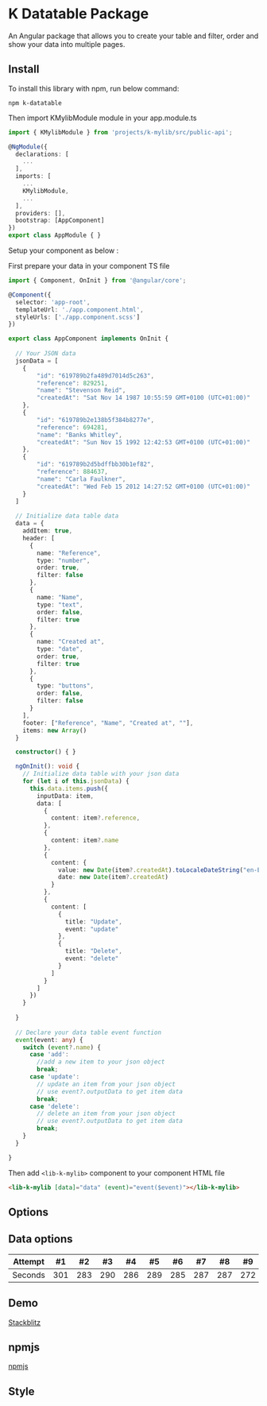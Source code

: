 # K Datatable Package

An Angular package that allows you to create your table and filter, order and show your data into multiple pages.

## Install

To install this library with npm, run below command:

`npm k-datatable`

Then import KMylibModule module in your app.module.ts

```ts
import { KMylibModule } from 'projects/k-mylib/src/public-api';

@NgModule({
  declarations: [
    ...
  ],
  imports: [
    ...
    KMylibModule,
    ...
  ],
  providers: [],
  bootstrap: [AppComponent]
})
export class AppModule { }

```

Setup your component as below :

First prepare your data in your component TS file

```ts
import { Component, OnInit } from '@angular/core';

@Component({
  selector: 'app-root',
  templateUrl: './app.component.html',
  styleUrls: ['./app.component.scss']
})

export class AppComponent implements OnInit {
  
  // Your JSON data
  jsonData = [
    {
        "id": "619789b2fa489d7014d5c263",
        "reference": 829251,
        "name": "Stevenson Reid",
        "createdAt": "Sat Nov 14 1987 10:55:59 GMT+0100 (UTC+01:00)"
    },
    {
        "id": "619789b2e138b5f384b8277e",
        "reference": 694281,
        "name": "Banks Whitley",
        "createdAt": "Sun Nov 15 1992 12:42:53 GMT+0100 (UTC+01:00)"
    },
    {
        "id": "619789b2d5bdffbb30b1ef82",
        "reference": 884637,
        "name": "Carla Faulkner",
        "createdAt": "Wed Feb 15 2012 14:27:52 GMT+0100 (UTC+01:00)"
    }
  ]
  
  // Initialize data table data
  data = {
    addItem: true,
    header: [
      {
        name: "Reference",
        type: "number",
        order: true,
        filter: false
      },
      {
        name: "Name",
        type: "text",
        order: false,
        filter: true
      },
      {
        name: "Created at",
        type: "date",
        order: true,
        filter: true
      },
      {
        type: "buttons",
        order: false,
        filter: false
      }
    ],
    footer: ["Reference", "Name", "Created at", ""],
    items: new Array()
  }

  constructor() { }

  ngOnInit(): void {
    // Initialize data table with your json data
    for (let i of this.jsonData) {
      this.data.items.push({
        inputData: item,
        data: [
          {
            content: item?.reference,
          },
          {
            content: item?.name
          },
          {
            content: {
              value: new Date(item?.createdAt).toLocaleDateString("en-En"),
              date: new Date(item?.createdAt)
            }
          },
          {
            content: [
              {
                title: "Update",
                event: "update"
              },
              {
                title: "Delete",
                event: "delete"
              }
            ]
          }
        ]
      })
    }
    
  }
  
  // Declare your data table event function
  event(event: any) {
    switch (event?.name) {
      case 'add':
        //add a new item to your json object
        break;
      case 'update':
        // update an item from your json object
        // use event?.outputData to get item data
        break;
      case 'delete':
        // delete an item from your json object
        // use event?.outputData to get item data
        break;
    }
  }

}
```

Then add ```<lib-k-mylib>``` component to your component HTML file
  
```html
<lib-k-mylib [data]="data" (event)="event($event)"></lib-k-mylib>
```

## Options

## Data options

Attempt | #1 | #2 | #3 | #4 | #5 | #6 | #7 | #8 | #9 | #10 | #11
--- | --- | --- | --- |--- |--- |--- |--- |--- |--- |--- |---
Seconds | 301 | 283 | 290 | 286 | 289 | 285 | 287 | 287 | 272 | 276 | 269


## Demo

<a href="http://localhost:4200/">Stackblitz</a>

## npmjs

<a href="http://localhost:4200/">npmjs</a>

## Style
